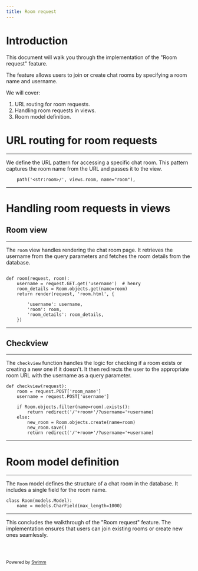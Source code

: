 ```yaml
---
title: Room request
---
```

# Introduction

This document will walk you through the implementation of the "Room request" feature.

The feature allows users to join or create chat rooms by specifying a room name and username.

We will cover:

1. URL routing for room requests.
2. Handling room requests in views.
3. Room model definition.

# URL routing for room requests

<SwmSnippet path="/chating/urls.py" line="6">

---

We define the URL pattern for accessing a specific chat room. This pattern captures the room name from the URL and passes it to the view.

```
    path('<str:room>/', views.room, name="room"),
```

---

</SwmSnippet>

# Handling room requests in views

## Room view

<SwmSnippet path="/chating/views.py" line="9">

---

The <SwmToken path="/chating/views.py" pos="10:2:2" line-data="def room(request, room):">`room`</SwmToken> view handles rendering the chat room page. It retrieves the username from the query parameters and fetches the room details from the database.

```

def room(request, room):
    username = request.GET.get('username')  # henry
    room_details = Room.objects.get(name=room)
    return render(request, 'room.html', {

        'username': username,
        'room': room,
        'room_details': room_details,
    })
```

---

</SwmSnippet>

## Checkview

<SwmSnippet path="/chating/views.py" line="21">

---

The <SwmToken path="/chating/views.py" pos="21:2:2" line-data="def checkview(request):">`checkview`</SwmToken> function handles the logic for checking if a room exists or creating a new one if it doesn't. It then redirects the user to the appropriate room URL with the username as a query parameter.

```
def checkview(request):
    room = request.POST['room_name']
    username = request.POST['username']

    if Room.objects.filter(name=room).exists():
        return redirect('/'+room+'/?username='+username)
    else:
        new_room = Room.objects.create(name=room)
        new_room.save()
        return redirect('/'+room+'/?username='+username)
```

---

</SwmSnippet>

# Room model definition

<SwmSnippet path="/chating/models.py" line="5">

---

The <SwmToken path="/chating/models.py" pos="5:2:2" line-data="class Room(models.Model):">`Room`</SwmToken> model defines the structure of a chat room in the database. It includes a single field for the room name.

```
class Room(models.Model):
    name = models.CharField(max_length=1000)
```

---

</SwmSnippet>

This concludes the walkthrough of the "Room request" feature. The implementation ensures that users can join existing rooms or create new ones seamlessly.

&nbsp;

```mermaid

```

<SwmMeta version="3.0.0" repo-id="Z2l0aHViJTNBJTNBTG92ZUNoYXQlM0ElM0FnaWxhZG5hdm90" repo-name="LoveChat"><sup>Powered by [Swimm](https://app.swimm.io/)</sup></SwmMeta>
